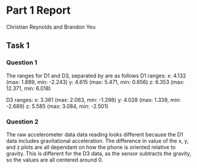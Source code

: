 # Part 1 Report
Christian Reynolds and Brandon Yeu

## Task 1
### Question 1
The ranges for D1 and D3, separated by  are as follows
D1 ranges:
x: 4.132 (max: 1.889, min: -2.243)
y: 4.615 (max: 5.471, min: 0.856)
z: 6.353 (max: 12.371, min: 6.018)

D3 ranges:
x: 3.361 (max: 2.063, min: -1.298)
y: 4.028 (max: 1.339, min: -2.689)
z: 5.585 (max: 3.084, min: -2.501)


### Question 2
The raw accelerometer data data reading looks different because the D1 data 
includes gravitational acceleration. The difference in value of the x, y,
and z plots are all dependant on how the phone is oriented relative to
gravity. This is different for the D3 data, as the sensor subtracts the 
gravity, so the values are all centered around 0.